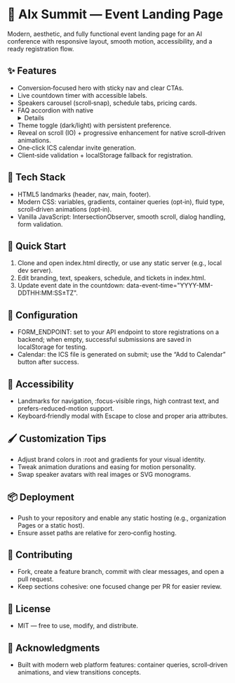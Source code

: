 # 🚀 AIx Summit — Event Landing Page

Modern, aesthetic, and fully functional event landing page for an AI conference with responsive layout, smooth motion, accessibility, and a ready registration flow.  

## ✨ Features

- Conversion‑focused hero with sticky nav and clear CTAs.  
-  Live countdown timer with accessible labels.  
-  Speakers carousel (scroll‑snap), schedule tabs, pricing cards.  
-  FAQ accordion with native <details>.  
-  Theme toggle (dark/light) with persistent preference.  
-  Reveal on scroll (IO) + progressive enhancement for native scroll‑driven animations.  
-  One‑click ICS calendar invite generation.  
-  Client‑side validation + localStorage fallback for registration.  

## 🧰 Tech Stack

- HTML5 landmarks (header, nav, main, footer).  
- Modern CSS: variables, gradients, container queries (opt‑in), fluid type, scroll‑driven animations (opt‑in).  
- Vanilla JavaScript: IntersectionObserver, smooth scroll, dialog handling, form validation.  

## 🚀 Quick Start

1) Clone and open index.html directly, or use any static server (e.g., local dev server).  
2) Edit branding, text, speakers, schedule, and tickets in index.html.  
3) Update event date in the countdown: data-event-time="YYYY-MM-DDTHH:MM:SS±TZ".  

## 🔧 Configuration

- FORM_ENDPOINT: set to your API endpoint to store registrations on a backend; when empty, successful submissions are saved in localStorage for testing.  
- Calendar: the ICS file is generated on submit; use the “Add to Calendar” button after success.  

## 🧪 Accessibility

- Landmarks for navigation, :focus-visible rings, high contrast text, and prefers-reduced-motion support.  
- Keyboard‑friendly modal with Escape to close and proper aria attributes.  


## 🖌️ Customization Tips

- Adjust brand colors in :root and gradients for your visual identity.  
- Tweak animation durations and easing for motion personality.  
- Swap speaker avatars with real images or SVG monograms.  

## 📦 Deployment

- Push to your repository and enable any static hosting (e.g., organization Pages or a static host).  
- Ensure asset paths are relative for zero‑config hosting.  

## 🤝 Contributing

- Fork, create a feature branch, commit with clear messages, and open a pull request.  
- Keep sections cohesive: one focused change per PR for easier review.  

## 📝 License

- MIT — free to use, modify, and distribute.  

## 🙌 Acknowledgments

- Built with modern web platform features: container queries, scroll‑driven animations, and view transitions concepts.  


